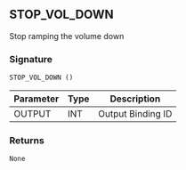 ## STOP\_VOL\_DOWN

Stop ramping the volume down


### Signature

`STOP_VOL_DOWN ()`


| Parameter | Type | Description       |
| --------- | ---- | ----------------- |
| OUTPUT    | INT  | Output Binding ID |



### Returns

`None`